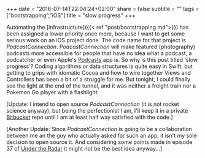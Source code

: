 +++
date = "2016-07-14T22:04:24+02:00"
share = false
subtitle = ""
tags = ["bootstrapping","iOS"]
title = "slow progress"
+++

Automating the [infrastructure]({{< ref "post/bootstrapping.md">}}) has been assigned a lower priority once more, because I want to get some serious work on an iOS project done. <!--more--> The code name for that project is _PodcastConnection_. _PodcastConnection_ will make featured (photography) podcasts more accessible for people that have no idea what a podcast, a podcatcher or even 
Apple's [Podcasts](https://itunes.apple.com/en/app/podcasts/id525463029?mt=8) app is. So why is this post titled 'slow progress'? Coding algorithms or data structures  is quite easy in Swift, but getting to grips with idomatic Cocoa and how to wire together Views and Controllers has been a bit of a struggle for me. But tonight, I could finally see the light at the end of the tunnel, and it was neither a freight train nor a Pokemon Go player with a flashlight. 

[Update: I intend to open source _PodcastConnection_ (it is not rocket science anyway), but being the perfectionist I am, I'll keep it in a private [Bitbucket](https://Bitbucket.org) repo until I am at least half way satisfied with the code.]

[Another Update: Since _PodcastConnection_ is going to be a collaboration between me an the guy who actually asked for such an app, it isn't my sole decision to open source it. And considering some points made in episode 37 of [Under the Radar](https://www.relay.fm/radar) it might not be the best idea anyway...]

